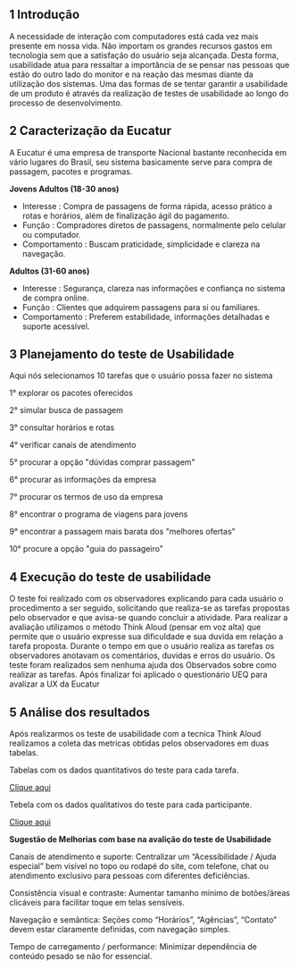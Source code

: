 ## 1 Introdução 

A necessidade de interação com computadores está cada vez mais presente em nossa vida. Não importam os grandes recursos gastos em tecnologia sem que a satisfação do usuário seja alcançada. Desta forma, usabilidade atua para ressaltar a importância de se pensar nas pessoas que estão do outro lado do monitor e na reação das mesmas diante da utilização dos sistemas. Uma das formas de se tentar garantir a usabilidade de um produto é através da realização de testes de usabilidade ao longo do processo de desenvolvimento.

## 2 Caracterização da Eucatur

A Eucatur é uma empresa de transporte Nacional bastante reconhecida em vário lugares do Brasil, seu sistema basicamente serve para compra de passagem, pacotes e programas.

**Jovens Adultos (18-30 anos)**
- Interesse : Compra de passagens de forma rápida, acesso prático a rotas e horários, além de finalização ágil do pagamento.
- Função : Compradores diretos de passagens, normalmente pelo celular ou computador.
- Comportamento : Buscam praticidade, simplicidade e clareza na navegação.

**Adultos (31-60 anos)**
- Interesse : Segurança, clareza nas informações e confiança no sistema de compra online.
- Função : Clientes que adquirem passagens para si ou familiares.
- Comportamento : Preferem estabilidade, informações detalhadas e suporte acessível.

## 3 Planejamento do teste de Usabilidade

Aqui nós selecionamos 10 tarefas que o usuário possa fazer no sistema 

1° explorar os pacotes oferecidos 

2° simular busca de passagem

3° consultar horários e rotas

4° verificar canais de atendimento

5° procurar a opção "dúvidas comprar passagem"

6° procurar as informações da empresa

7° procurar os termos de uso da empresa 

8° encontrar o programa de viagens para jovens 

9° encontrar a passagem mais barata dos "melhores ofertas"

10° procure a opção "guia do passageiro"

## 4 Execução do teste de usabilidade

O teste foi realizado com os observadores explicando para cada usuário o procedimento a ser seguido, solicitando que realiza-se as tarefas propostas pelo observador  e que avisa-se quando concluir a  atividade. Para realizar a avaliação utilizamos o método Think Aloud (pensar em voz alta) que permite que o usuário expresse sua dificuldade e sua duvida em relação a tarefa proposta. Durante o tempo em que o usuário realiza as tarefas os observadores anotavam os comentários, duvidas e erros do usuário. Os teste foram realizados sem nenhuma ajuda dos Observados sobre como realizar as tarefas. Após finalizar foi aplicado o questionário UEQ para avalizar a UX da Eucatur

## 5 Análise dos resultados

Após realizarmos  os teste de usabilidade com a tecnica Think Aloud realizamos a coleta das metricas obtidas pelos observadores em duas tabelas.

Tabelas com os dados quantitativos do teste para cada tarefa.

[Clique aqui](https://github.com/Lipezwx3l/IHC/blob/main/tp1/3-Teste-Usabilidade/Tabela_tarefas.md)

Tebela com os dados qualitativos do teste para cada participante.

[Clique aqui](https://github.com/Lipezwx3l/IHC/blob/main/tp1/3-Teste-Usabilidade/Tabela_participantes.md)


**Sugestão de Melhorias com base na avalição do teste de Usabilidade**

Canais de atendimento e suporte: Centralizar um “Acessibilidade / Ajuda especial” bem visível no topo ou rodapé do site, com telefone, chat ou atendimento exclusivo para pessoas com diferentes deficiências.

Consistência visual e contraste: Aumentar tamanho mínimo de botões/áreas clicáveis para facilitar toque em telas sensíveis.

Navegação e semântica: Seções como “Horários”, “Agências”, “Contato” devem estar claramente definidas, com navegação simples. 

Tempo de carregamento / performance: Minimizar dependência de conteúdo pesado se não for essencial.
